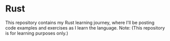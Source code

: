 # Rust
This repository contains my Rust learning journey, where I'll be posting code examples and exercises as I learn the language. Note: (This repository is for learning purposes only.)
